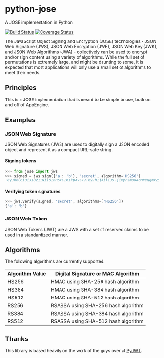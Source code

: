 # python-jose

A JOSE implementation in Python

[![Build Status](https://travis-ci.org/mpdavis/python-jose.svg?branch=master)](https://travis-ci.org/mpdavis/python-jose) [![Coverage Status](https://coveralls.io/repos/mpdavis/python-jose/badge.svg)](https://coveralls.io/r/mpdavis/python-jose)

The JavaScript Object Signing and Encryption (JOSE) technologies -
JSON Web Signature (JWS), JSON Web Encryption (JWE), JSON Web Key
(JWK), and JSON Web Algorithms (JWA) - collectively can be used to
encrypt and/or sign content using a variety of algorithms.  While the
full set of permutations is extremely large, and might be daunting to
some, it is expected that most applications will only use a small set
of algorithms to meet their needs.

## Principles

This is a JOSE implementation that is meant to be simple to use, both on and off of AppEngine.

## Examples

### JSON Web Signature

JSON Web Signatures (JWS) are used to digitally sign a JSON encoded object and represent it as a compact URL-safe string.

#### Signing tokens

```python
>>> from jose import jws
>>> signed = jws.sign({'a': 'b'}, 'secret', algorithm='HS256')
'eyJhbGciOiJIUzI1NiIsInR5cCI6IkpXVCJ9.eyJhIjoiYiJ9.jiMyrsmD8AoHWeQgmxZ5yq8z0lXS67_QGs52AzC8Ru8'
```

#### Verifying token signatures

```python
>>> jws.verify(signed, 'secret', algorithms=['HS256'])
{'a': 'b'}
```

### JSON Web Token

JSON Web Tokens (JWT) are a JWS with a set of reserved claims to be used in a standardized manner.


## Algorithms

The following algorithms are currently supported.

Algorithm Value | Digital Signature or MAC Algorithm
----------------|----------------------------
HS256 | HMAC using SHA-256 hash algorithm
HS384 | HMAC using SHA-384 hash algorithm
HS512 | HMAC using SHA-512 hash algorithm
RS256 | RSASSA using SHA-256 hash algorithm
RS384 | RSASSA using SHA-384 hash algorithm
RS512 | RSASSA using SHA-512 hash algorithm

## Thanks

This library is based heavily on the work of the guys over at [PyJWT](https://github.com/jpadilla/pyjwt).
